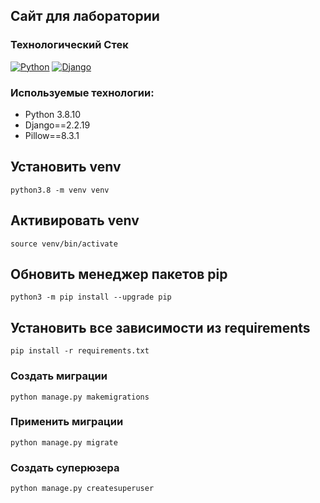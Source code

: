 ## Сайт для лаборатории

### Технологический Стек
[![Python](https://img.shields.io/badge/-Python-464646?style=flat&logo=Python&logoColor=56C0C0&color=008080)](https://www.python.org/)
[![Django](https://img.shields.io/badge/-Django-464646?style=flat&logo=Django&logoColor=56C0C0&color=008080)](https://www.djangoproject.com/)

### Используемые технологии:
- Python 3.8.10
- Django==2.2.19
- Pillow==8.3.1

## Установить venv 
``` python3.8 -m venv venv ```

## Активировать venv 
``` source venv/bin/activate ```

## Обновить менеджер пакетов pip 
``` python3 -m pip install --upgrade pip ```

## Установить все зависимости из requirements 
``` pip install -r requirements.txt ```

### Создать миграции
``` python manage.py makemigrations ```

### Применить миграции
``` python manage.py migrate ```

### Создать суперюзера
``` python manage.py createsuperuser ```